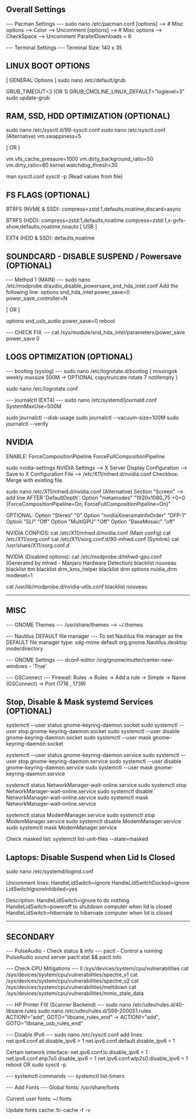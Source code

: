 ## Overall Settings

--- Pacman Settings ---
sudo nano /etc/pacman.conf
[options] --> # Misc options --> Color --> Uncomment
[options] --> # Misc options --> CheckSpace --> Uncomment
ParallelDownloads = 6

--- Terminal Settings ---
Terminal Size: 140 x 35

## LINUX BOOT OPTIONS
[ GENERAL Options ]
sudo nano /etc/default/grub

GRUB_TIMEOUT=3 (OR 1)
GRUB_CMDLINE_LINUX_DEFAULT="loglevel=3"
sudo update-grub

## RAM, SSD, HDD OPTIMIZATION (OPTIONAL)
sudo nano /etc/sysctl.d/99-sysctl.conf
sudo nano /etc/sysctl.conf (Alternative)
vm.swappiness=5

[ OR ]

vm.vfs_cache_pressure=1000
vm.dirty_background_ratio=50
vm.dirty_ratio=80
kernel.watchdog_thresh=30

man sysctl.conf
sysctl -p (Read values from file)

## FS FLAGS (OPTIONAL)
BTRFS (NVME & SSD):
compress=zstd:1,defaults,noatime,discard=async

BTRFS (HDD):
compress=zstd:1,defaults,noatime
compress=zstd:1,x-gvfs-show,defaults,noatime,noauto [ USB ]

EXT4 (HDD & SSD):
defaults,noatime

## SOUNDCARD - DISABLE SUSPEND / Powersave (OPTIONAL)
--- Method 1 (MAIN) ---
sudo nano /etc/modprobe.d/audio_disable_powersave_snd_hda_intel.conf
Add the following line:
options snd_hda_intel power_save=0 power_save_controller=N

[ OR ]

options snd_usb_audio power_save=0
reboot

--- CHECK FIX ---
cat /sys/module/snd_hda_intel/parameters/power_save
power_save 0

## LOGS OPTIMIZATION (OPTIONAL)
--- bootlog (syslog) ---
sudo nano /etc/logrotate.d/bootlog
{
    missingok
    weekly
    maxsize 500M -> OPTIONAL
    copytruncate
    rotate 7
    notifempty
}

sudo nano /etc/logrotate.conf

--- journalctl (EXT4) ---
sudo nano /etc/systemd/journald.conf
SystemMaxUse=500M

sudo journalctl --disk-usage
sudo journalctl --vacuum-size=100M
sudo journalctl --verify

## NVIDIA
ENABLE:
ForceCompositionPipeline
ForceFullCompositionPipeline

sudo nvidia-settings
NVIDIA Settings --> X Server Display Configuration --> Save to X Configuration File --> /etc/X11/mhwd.d/nvidia.conf
Checkbox: Merge with existing file.

sudo nano /etc/X11/mhwd.d/nvidia.conf (Alternative)
Section "Screen" --> add line AFTER 'DefaultDepth':
Option         "metamodes" "1920x1080_75 +0+0 {ForceCompositionPipeline=On, ForceFullCompositionPipeline=On}"

OPTIONAL:
Option         "Stereo" "0"
Option         "nvidiaXineramaInfoOrder" "DFP-1"
Option         "SLI" "Off"
Option         "MultiGPU" "Off"
Option         "BaseMosaic" "off"

NVIDIA CONFIGS:
cat /etc/X11/mhwd.d/nvidia.conf (Main config)
cat /etc/X11/xorg.conf
cat /etc/X11/xorg.conf.d/90-mhwd.conf (Symlink)
cat /usr/share/X11/xorg.conf.d

NVIDIA (Disabled options):
cat /etc/modprobe.d/mhwd-gpu.conf (Generated by mhwd - Manjaro Hardware Detection)
blacklist nouveau
blacklist ttm
blacklist drm_kms_helper
blacklist drm
options nvidia_drm modeset=1

cat /usr/lib/modprobe.d/nvidia-utils.conf
blacklist nouveau

___

## MISC
--- GNOME Themes ---
/usr/share/themes --> ~/.themes

--- Nautilus DEFAULT file manager ---
To set Nautilus file manager as the DEFAULT file manager type:
xdg-mime default org.gnome.Nautilus.desktop inode/directory

--- GNOME Settings ---
dconf-editor /org/gnome/mutter/center-new-windows - 'True'

--- GSConnect ---
Firewall: Rules -> Rules -> Add a rule -> Simple -> Name (GSConnect) -> Port (1716 , 1739)

## Stop, Disable & Mask systemd Services (OPTIONAL)
systemctl --user status gnome-keyring-daemon.socket
sudo systemctl --user stop gnome-keyring-daemon.socket
sudo systemctl --user disable gnome-keyring-daemon.socket
sudo systemctl --user mask gnome-keyring-daemon.socket

systemctl --user status gnome-keyring-daemon.service
sudo systemctl --user stop gnome-keyring-daemon.service
sudo systemctl --user disable gnome-keyring-daemon.service
sudo systemctl --user mask gnome-keyring-daemon.service

systemctl status NetworkManager-wait-online.service
sudo systemctl stop NetworkManager-wait-online.service
sudo systemctl disable NetworkManager-wait-online.service
sudo systemctl mask NetworkManager-wait-online.service

systemctl status ModemManager.service
sudo systemctl stop ModemManager.service
sudo systemctl disable ModemManager.service
sudo systemctl mask ModemManager.service

Check masked list:
systemctl list-unit-files --state=masked

## Laptops: Disable Suspend when Lid Is Closed
sudo nano /etc/systemd/logind.conf

Uncomment lines:
HandleLidSwitch=ignore
HandleLidSwitchDocked=ignore
LidSwitchIgnoreInhibited=yes

Description:
HandleLidSwitch=ignore to do nothing
HandleLidSwitch=poweroff to shutdown computer when lid is closed
HandleLidSwitch=hibernate to hibernate computer when lid is closed

___
## SECONDARY
--- PulseAudio - Check status & info ---
pactl - Control a running PulseAudio sound server
pactl stat && pactl info

--- Check CPU Mitigations ---
ll /sys/devices/system/cpu/vulnerabilities
cat /sys/devices/system/cpu/vulnerabilities/spectre_v1
cat /sys/devices/system/cpu/vulnerabilities/spectre_v2
cat /sys/devices/system/cpu/vulnerabilities/meltdown
cat /sys/devices/system/cpu/vulnerabilities/mmio_stale_data

--- HP Printer FIX (Scanner Backend) ---
sudo nano /etc/udev/rules.d/40-libsane.rules
sudo nano /etc/udev/rules.d/S99-2000S1.rules
ACTION!="add", GOTO="libsane_rules_end" -> ACTION!="add", GOTO="libsane_usb_rules_end"

--- Disable IPv6 ---
sudo nano /etc/sysctl.conf
add lines:
net.ipv6.conf.all.disable_ipv6 = 1
net.ipv6.conf.default.disable_ipv6 = 1

Certain network interface:
net.ipv6.conf.lo.disable_ipv6 = 1
net.ipv6.conf.enp7s0.disable_ipv6 = 1
net.ipv6.conf.wlp2s0.disable_ipv6 = 1
reboot OR sudo sysctl -p

--- systemctl commands ---
systemctl list-timers

--- Add Fonts ---
Global fonts:
/usr/share/fonts

Current user fonts:
~/.fonts

Update fonts cache:
fc-cache -f -v